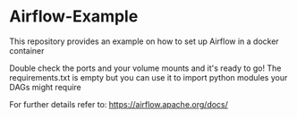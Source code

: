 # Airflow-Example
This repository provides an example on how to set up Airflow in a docker container

Double check the ports and your volume mounts and it's ready to go!
The requirements.txt is empty but you can use it to import python modules your DAGs might require

For further details refer to: https://airflow.apache.org/docs/
